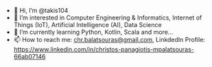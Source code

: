 - 👋 Hi, I’m @takis104
- 👀 I’m interested in Computer Engineering & Informatics, Internet of Things (IoT), Artificial Intelligence (AI), Data Science
- 🌱 I’m currently learning Python, Kotlin, Scala and more...
- 📫 How to reach me: chr.balatsouras@gmail.com, LinkdedIn Profile: https://www.linkedin.com/in/christos-panagiotis-mpalatsouras-66ab07146

<!---
takis104/takis104 is a ✨ special ✨ repository because its `README.md` (this file) appears on your GitHub profile.
You can click the Preview link to take a look at your changes.
--->

